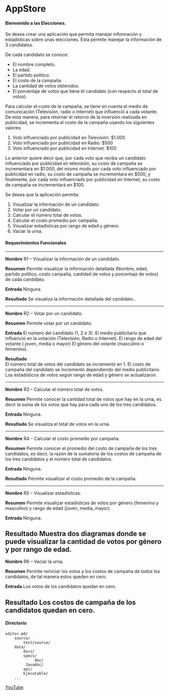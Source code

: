 # AppStore

#### Bienvenido a las Elecciones.
Se desea crear una aplicación que permita manejar información y estadísticas sobre unas 
elecciones. Esta permite manejar la información de 3 candidatos.

De cada candidato se conoce:

- El nombre completo.
- La edad.
- El partido político.
- El costo de la campaña.
- La cantidad de votos obtenidos.
- El porcentaje de votos que tiene el candidato (con respecto al total de votos).

Para calcular el costo de la campaña, se tiene en cuenta el medio de comunicación 
(Televisión, radio o Internet) que influenció a cada votante. De esta manera, para retornar
el retorno de la inversión realizada en publicidad, se incrementa el costo de la campaña
usando los siguientes valores:

1. Voto influenciado por publicidad en Televisión: $1.000
2. Voto influenciado por publicidad en Radio: $500
3. Voto influenciado por publicidad en Internet: $100

Lo anterior quiere decir que, por cada voto que reciba un candidato influenciado por
publicidad en televisión, su costo de campaña se incrementara en $1.000, del mismo modo
por cada voto influenciado por publicidad en radio, su costo de campaña se incrementara
en $500, y finalmente, por cada voto influenciado por publicidad en Internet, su costo de
campaña se incrementará en $100.

Se desea que la aplicación permita:

1. Visualizar la información de un candidato.
2. Votar por un candidato.
3. Calcular el número total de votos.
4. Calcular el costo promedio por campaña.
5. Visualizar estadísticas por rango de edad y género.
6. Vaciar la urna.


#### Requerimientos Funcionales
------------------------------------------------------------------------------------------------------
**Nombre** 
R1 –  Visualizar la información de un candidato.

**Resumen**  Permite visualizar la información detallada (Nombre, edad, partido político, costo campaña, 
cantidad de votos y porcentaje de votos) de cada candidato.

**Entrada**  Ninguna

**Resultado**   Se visualiza la información detallada del candidato..

------------------------------------------------------------------------------------------------------
**Nombre**
R2 – Votar por un candidato.

**Resumen**  Permite votar por un candidato.

**Entrada**
El número del candidato (1, 2 o 3).
El medio publicitario que influenció en la votación (Televisión, Radio o Internet).
El rango de edad del votante ( joven, media o mayor)
El género del votante (masculino o femenino).

**Resultado**  
El número total de votos del candidato se incrementó en 1.
El costo de campaña del candidato se incrementó dependiendo del medio publicitario.
Los estadísticos de votos según rango de edad y género se actualizaron.

------------------------------------------------------------------------------------------------------
**Nombre**
R3 – Calcular el número total de votos.

**Resumen** Permite conocer la cantidad total de votos que hay en la urna, es decir la suma de los votos que
hay para cada uno de los tres candidatos.

**Entrada**
Ninguna.

**Resultado** 
Se visualiza el total de votos en la urna.

------------------------------------------------------------------------------------------------------
**Nombre**
R4 – Calcular el costo promedio por campaña.

**Resumen**
Permite conocer el promedio del costo de campaña de los tres candidatos, es decir, la razón de
la sumatoria de los costos de campaña de los tres candidatos y el número total de candidatos.

**Entrada**
Ninguna.

**Resultado** 
Permite visualizar el costo promedio de la campaña.


------------------------------------------------------------------------------------------------------
**Nombre**
R5 – Visualizar estadísticas.

**Resumen**
Permite visualizar estadísticas de votos por género (femenino y masculino) y rango de edad
(joven, media, mayor). 

**Entrada**
Ninguna.

**Resultado** 
Muestra dos diagramas donde se puede visualizar la cantidad de votos por género y por rango de edad.
------------------------------------------------------------------------------------------------------
**Nombre**
R6 – Vaciar la urna.

**Resumen**
Permite reiniciar los votos y los costos de campaña de todos los candidatos, de tal manera estos
queden en cero. 

**Entrada**
Los votos de los candidatos quedan en cero.

**Resultado** 
Los costos de campaña de los candidatos quedan en cero.
------------------------------------------------------------------------------------------------------

#### Directorio
    editor.md/
       	source/
            test/source/
       	data/
        	docs/
            specs/
                 doc/
             Javadoc/
            api/
            Ejecutable/
        ...
  [YouTube](https://www.youtube.com/user/MrDionicios/videos "youtube")    
